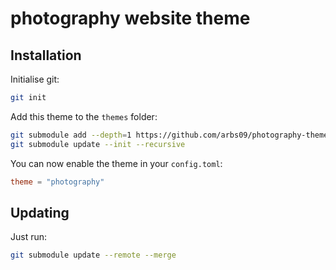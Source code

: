 # photography website theme

## Installation

Initialise git:

```bash
git init
```

Add this theme to the `themes` folder:

```bash
git submodule add --depth=1 https://github.com/arbs09/photography-theme.git themes/photography
git submodule update --init --recursive
```

You can now enable the theme in your `config.toml`:

```toml
theme = "photography"
```

## Updating

Just run:

```bash
git submodule update --remote --merge
```
